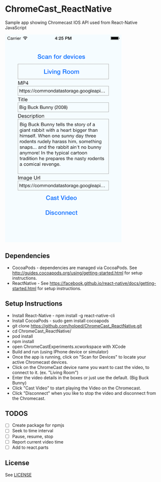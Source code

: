 # ChromeCast_ReactNative

Sample app showing Chromecast IOS API used from React-Native JavaScript

![Alt text](/docs/Screenshot.png?raw=true "Screenshot")

## Dependencies
* CocoaPods - dependencies are managed via CocoaPods. See http://guides.cocoapods.org/using/getting-started.html for setup instructions.
* ReactNative - See https://facebook.github.io/react-native/docs/getting-started.html for setup instructions.

## Setup Instructions
* Install React-Native - npm install -g react-native-cli
* Install CocoaPods - sudo gem install cocoapods
* git clone https://github.com/holoed/ChromeCast_ReactNative.git
* cd ChromeCast_ReactNative/
* pod install
* npm install
* open ChromeCastExperiments.xcworkspace with XCode
* Build and run (using IPhone device or simulator)
* Once the app is running, click on "Scan for Devices" to locate your active Chromecast devices.
* Click on the ChromeCast device name you want to cast the video, to connect to it. (ex. "Living Room")
* Enter the video details in the boxes or just use the default. (Big Buck Bunny)
* Click "Cast Video" to start playing the Video on the Chromecast.
* Click "Disconnect" when you like to stop the video and disconnect from the Chromecast.

## TODOS

- [ ] Create package for npmjs
- [ ] Seek to time interval
- [ ] Pause, resume, stop
- [ ] Report current video time 
- [ ] Add to react.parts

## License
See [LICENSE](LICENSE)

